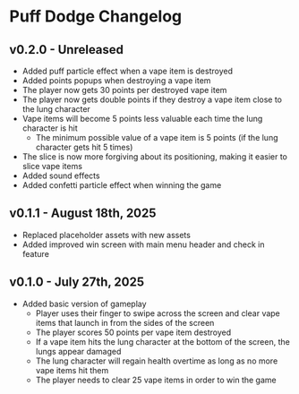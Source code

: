 # Puff Dodge Changelog

## v0.2.0 - Unreleased
* Added puff particle effect when a vape item is destroyed
* Added points popups when destroying a vape item
* The player now gets 30 points per destroyed vape item
* The player now gets double points if they destroy a vape item close to the lung character
* Vape items will become 5 points less valuable each time the lung character is hit
	* The minimum possible value of a vape item is 5 points (if the lung character gets hit 5 times)
* The slice is now more forgiving about its positioning, making it easier to slice vape items
* Added sound effects
* Added confetti particle effect when winning the game

## v0.1.1 - August 18th, 2025
* Replaced placeholder assets with new assets
* Added improved win screen with main menu header and check in feature

## v0.1.0 - July 27th, 2025
* Added basic version of gameplay
  * Player uses their finger to swipe across the screen and clear vape items that launch in from the sides of the screen
  * The player scores 50 points per vape item destroyed
  * If a vape item hits the lung character at the bottom of the screen, the lungs appear damaged
  * The lung character will regain health overtime as long as no more vape items hit them
  * The player needs to clear 25 vape items in order to win the game